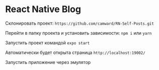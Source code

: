 # React Native Blog

Склонировать проект: `https://github.com/camward/RN-Self-Posts.git`

Перейти в папку проекта и установить зависимости: `npm i` или `yarn`

Запустить проект командой `expo start` 

Автоматически будет открыта страница `http://localhost:19002/`

Запустить приложение через эмулятор
